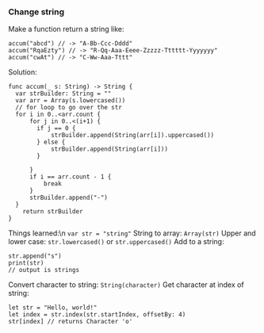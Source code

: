 ### Change string
Make a function return a string like:
```
accum("abcd") // -> "A-Bb-Ccc-Dddd"
accum("RqaEzty") // -> "R-Qq-Aaa-Eeee-Zzzzz-Tttttt-Yyyyyyy"
accum("cwAt") // -> "C-Ww-Aaa-Tttt"
```

Solution:
```
func accum(_ s: String) -> String {
  var strBuilder: String = ""
  var arr = Array(s.lowercased())
  // for loop to go over the str
  for i in 0..<arr.count {
      for j in 0..<(i+1) {
        if j == 0 {
            strBuilder.append(String(arr[i]).uppercased())
        } else {
            strBuilder.append(String(arr[i]))
        }

      }
      if i == arr.count - 1 {
          break
      }
      strBuilder.append("-")
  }
    return strBuilder
}
```

Things learned:\n
`var str = "string"`
String to array: `Array(str)`
Upper and lower case: `str.lowercased()` or `str.uppercased()`
Add to a string:
```
str.append("s")
print(str)
// output is strings
```
Convert character to string: `String(character)`
Get character at index of string:
```
let str = "Hello, world!"
let index = str.index(str.startIndex, offsetBy: 4)
str[index] // returns Character 'o'
```
